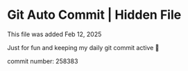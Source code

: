 # Git Auto Commit | Hidden File

This file was added Feb 12, 2025

Just for fun and keeping my daily git commit active 🤪

commit number: 258383
